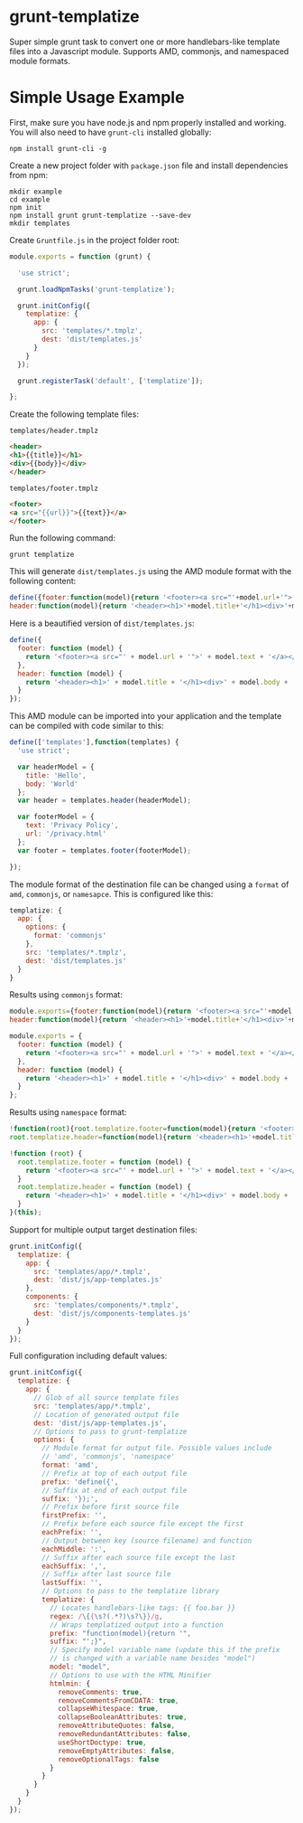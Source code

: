 grunt-templatize
================

Super simple grunt task to convert one or more handlebars-like template files into a Javascript module. Supports AMD, commonjs, and namespaced module formats.

# Simple Usage Example

First, make sure you have node.js and npm properly installed and working. You will also need to have `grunt-cli` installed globally:

```
npm install grunt-cli -g
```

Create a new project folder with `package.json` file and install dependencies from npm:

```
mkdir example
cd example
npm init
npm install grunt grunt-templatize --save-dev
mkdir templates
```

Create `Gruntfile.js` in the project folder root:

```javascript
module.exports = function (grunt) {

  'use strict';

  grunt.loadNpmTasks('grunt-templatize');

  grunt.initConfig({
    templatize: {
      app: {
        src: 'templates/*.tmplz',
        dest: 'dist/templates.js'
      }
    }
  });

  grunt.registerTask('default', ['templatize']);

};
```

Create the following template files:

`templates/header.tmplz`

```html
<header>
<h1>{{title}}</h1>
<div>{{body}}</div>
</header>
```

`templates/footer.tmplz`

```html
<footer>
<a src="{{url}}">{{text}}</a>
</footer>
```

Run the following command:

```
grunt templatize
```

This will generate `dist/templates.js` using the AMD module format with the following content:

```javascript
define({footer:function(model){return '<footer><a src="'+model.url+'">'+model.text+'</a></footer>';},
header:function(model){return '<header><h1>'+model.title+'</h1><div>'+model.body+'</div></header>';}});
```

Here is a beautified version of `dist/templates.js`:

```javascript
define({
  footer: function (model) {
    return '<footer><a src="' + model.url + '">' + model.text + '</a></footer>';
  },
  header: function (model) {
    return '<header><h1>' + model.title + '</h1><div>' + model.body + '</div></header>';
  }
});
```

This AMD module can be imported into your application and the template can be compiled with code similar to this:

```javascript
define(['templates'],function(templates) {
  'use strict';

  var headerModel = {
    title: 'Hello',
    body: 'World'
  };
  var header = templates.header(headerModel);

  var footerModel = {
    text: 'Privacy Policy',
    url: '/privacy.html'
  };
  var footer = templates.footer(footerModel);

});
```

The module format of the destination file can be changed using a `format` of `amd`, `commonjs`, or `namesapce`. This is configured like this:

```javascript
templatize: {
  app: {
    options: {
      format: 'commonjs'
    },
    src: 'templates/*.tmplz',
    dest: 'dist/templates.js'
  }
}
```

Results using `commonjs` format:

```javascript
module.exports={footer:function(model){return '<footer><a src="'+model.url+'">'+model.text+'</a></footer>';},
header:function(model){return '<header><h1>'+model.title+'</h1><div>'+model.body+'</div></header>';}};
```

```javascript
module.exports = {
  footer: function (model) {
    return '<footer><a src="' + model.url + '">' + model.text + '</a></footer>';
  },
  header: function (model) {
    return '<header><h1>' + model.title + '</h1><div>' + model.body + '</div></header>';
  }
};
```

Results using `namespace` format:

```javascript
!function(root){root.templatize.footer=function(model){return '<footer><a src="'+model.url+'">'+model.text+'</a></footer>';}
root.templatize.header=function(model){return '<header><h1>'+model.title+'</h1><div>'+model.body+'</div></header>';}}(this);
```

```javascript
!function (root) {
  root.templatize.footer = function (model) {
    return '<footer><a src="' + model.url + '">' + model.text + '</a></footer>';
  }
  root.templatize.header = function (model) {
    return '<header><h1>' + model.title + '</h1><div>' + model.body + '</div></header>';
  }
}(this);
```

Support for multiple output target destination files:

```javascript
grunt.initConfig({
  templatize: {
    app: {
      src: 'templates/app/*.tmplz',
      dest: 'dist/js/app-templates.js'
    },
    components: {
      src: 'templates/components/*.tmplz',
      dest: 'dist/js/components-templates.js'
    }
  }
});
```

Full configuration including default values:

```javascript
grunt.initConfig({
  templatize: {
    app: {
      // Glob of all source template files
      src: 'templates/app/*.tmplz',
      // Location of generated output file
      dest: 'dist/js/app-templates.js',
      // Options to pass to grunt-templatize
      options: {
        // Module format for output file. Possible values include
        // 'amd', 'commonjs', 'namespace'
        format: 'amd',
        // Prefix at top of each output file 
        prefix: 'define({',
        // Suffix at end of each output file
        suffix: '});',
        // Prefix before first source file 
        firstPrefix: '',
        // Prefix before each source file except the first
        eachPrefix: '',
        // Output between key (source filename) and function 
        eachMiddle: ':',
        // Suffix after each source file except the last
        eachSuffix: ',',
        // Suffix after last source file
        lastSuffix: '',
        // Options to pass to the templatize library
        templatize: {
          // Locates handlebars-like tags: {{ foo.bar }}
          regex: /\{{\s?(.*?)\s?\}}/g,
          // Wraps templatized output into a function
          prefix: "function(model){return '",
          suffix: "';}",
          // Specify model variable name (update this if the prefix
          // is changed with a variable name besides "model")
          model: "model",
          // Options to use with the HTML Minifier
          htmlmin: {
            removeComments: true,
            removeCommentsFromCDATA: true,
            collapseWhitespace: true,
            collapseBooleanAttributes: true,
            removeAttributeQuotes: false,
            removeRedundantAttributes: false,
            useShortDoctype: true,
            removeEmptyAttributes: false,
            removeOptionalTags: false    
          }
        }
      }
    }
  }
});
```

